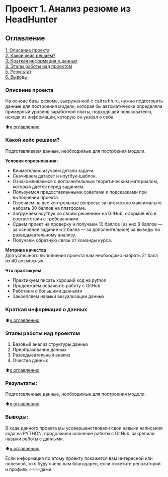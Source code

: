 # Проект 1. Анализ резюме из HeadHunter

## Оглавление  
[1. Описание проекта](https://github.com/AnastasiyaKisslaya/project_DST/blob/main/Project-1/README.md#описание-пректа)  
[2. Какой кейс решаем?](https://github.com/AnastasiyaKisslaya/project_DST/blob/main/Project-1/README.md#какой-кейс-решаем)  
[3. Краткая информация о данных](https://github.com/AnastasiyaKisslaya/project_DST/blob/main/Project-1/README.md#краткая-информация-о-данных)  
[4. Этапы работы над проектом](https://github.com/AnastasiyaKisslaya/project_DST/blob/main/Project-1/README.md#этапы-работы-над-проектом)  
[5. Результат](https://github.com/AnastasiyaKisslaya/project_DST/blob/main/Project-1/README.md#результаты)    
[6. Выводы](https://github.com/AnastasiyaKisslaya/project_DST/blob/main/Project-1/README.md#выводы) 

### Описание проекта    
На основе базы резюме, выгруженной с сайта hh.ru, нужно подготовить данные для построения модели, которая бы автоматически определяла примерный уровень заработной платы, подходящей пользователю, исходя из информации, которую он указал о себе.

:arrow_up:[к оглавлению](https://github.com/AnastasiyaKisslaya/project_DST/blob/main/Project-1/README.md#оглавление)


### Какой кейс решаем?    
Подготавливаем данные, необходимые для построения модели.

**Условия соревнования:**  
- Внимательно изучаем детали задачи.
- Скачиваем датасет и ноутбук-шаблон.
- Ознакомливаемся с дополнительным теоретическим материалом, который даётся перед заданием.
- Пользуемся предоставленными советами и подсказками при выполнении проекта.
- Отвечаем на все контрольные вопросы: за них можно максимально набрать 30 баллов на платформе.
- Загружаем ноутбук со своим решением на GitHub, оформив его в соответствии с требованиями.
- Сдаем проект на проверку и получаем 10 баллов (из них 8 баллов — за основное задание и 2 балла — за дополнительное) за выводы по разведывательному анализу.
- Получаем обратную связь от команды курса.

**Метрика качества**     
Для успешного выполнения проекта вам необходимо набрать 21 балл из 40 возможных.

**Что практикуем**     
- Практикуем писать хороший код на python
- Продолжаем осваивать работу с GitHub
- Работаем с большими данными
- Закрепляем навыки визуализации данных


### Краткая информация о данных

  
:arrow_up:[к оглавлению](https://github.com/AnastasiyaKisslaya/project_DST/blob/main/Project-1/README.md#оглавление)


### Этапы работы над проектом  

1. Базовый анализ структуры данных
2. Преобразование данных
3. Разведывательный анализ
4. Очистка данных

:arrow_up:[к оглавлению](https://github.com/AnastasiyaKisslaya/project_DST/blob/main/Project-1/README.md#оглавление)


### Результаты:  
Подготовленные данные, необходимые для построения модели.

:arrow_up:[к оглавлению](https://github.com/AnastasiyaKisslaya/project_DST/blob/main/Project-1/README.md#оглавление)


### Выводы:  
В ходе данного проекта мы усовершенствовали свои навыки написания кода на PYTHON, продолжили освоение работы с GitHub, закрепили навыки работы с данными.

:arrow_up:[к оглавлению](https://github.com/AnastasiyaKisslaya/project_DST/blob/main/Project-1/README.md#оглавление)


Если информация по этому проекту покажется вам интересной или полезной, то я буду очень вам благодарен, если отметите репозиторий и профиль ⭐️⭐️⭐️-дами